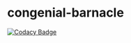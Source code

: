 # congenial-barnacle

[![Codacy Badge](https://api.codacy.com/project/badge/Grade/323653b234d94f94816226a52ba6f98c)](https://app.codacy.com/gh/Alokrar/congenial-barnacle?utm_source=github.com&utm_medium=referral&utm_content=Alokrar/congenial-barnacle&utm_campaign=Badge_Grade_Settings)